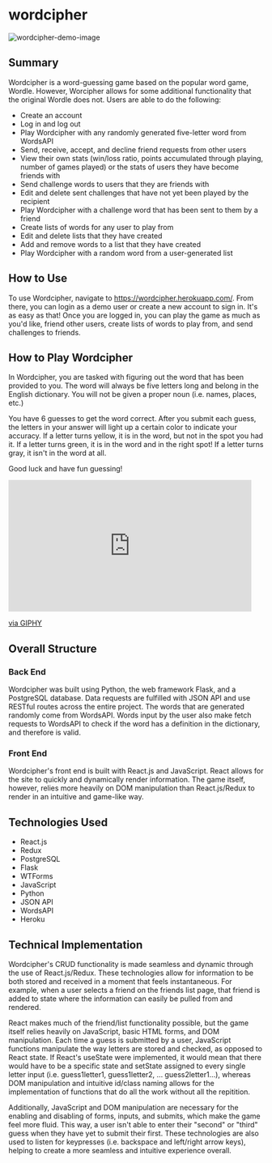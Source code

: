 # wordcipher

<img src="https://user-images.githubusercontent.com/85594249/152443604-c7098ef7-2653-4ca3-96aa-151afe8d78d4.JPG" alt="wordcipher-demo-image"/>

## Summary
Wordcipher is a word-guessing game based on the popular word game, Wordle. However, Worcipher allows for some additional functionality that the original Wordle does not. Users are able to do the following:
- Create an account
- Log in and log out
- Play Wordcipher with any randomly generated five-letter word from WordsAPI
- Send, receive, accept, and decline friend requests from other users
- View their own stats (win/loss ratio, points accumulated through playing, number of games played) or the stats of users they have become friends with
- Send challenge words to users that they are friends with
- Edit and delete sent challenges that have not yet been played by the recipient
- Play Wordcipher with a challenge word that has been sent to them by a friend
- Create lists of words for any user to play from
- Edit and delete lists that they have created
- Add and remove words to a list that they have created
- Play Wordcipher with a random word from a user-generated list

## How to Use
To use Wordcipher, navigate to https://wordcipher.herokuapp.com/. From there, you can login as a demo user or create a new account to sign in. It's as easy as that! Once you are logged in, you can play the game as much as you'd like, friend other users, create lists of words to play from, and send challenges to friends.

## How to Play Wordcipher
In Wordcipher, you are tasked with figuring out the word that has been provided to you. The word will always be five letters long and belong in the English dictionary. You will not be given a proper noun (i.e. names, places, etc.)

You have 6 guesses to get the word correct. After you submit each guess, the letters in your answer will light up a certain color to indicate your accuracy. If a letter turns yellow, it is in the word, but not in the spot you had it. If a letter turns green, it is in the word and in the right spot! If a letter turns gray, it isn't in the word at all.

Good luck and have fun guessing!

<iframe src="https://giphy.com/embed/2w5tlgZdcEjkJvGHxc" width="480" height="260" frameBorder="0" class="giphy-embed" allowFullScreen></iframe><p><a href="https://giphy.com/gifs/2w5tlgZdcEjkJvGHxc">via GIPHY</a></p>

## Overall Structure
### Back End
Wordcipher was built using Python, the web framework Flask, and a PostgreSQL database. Data requests are fulfilled with JSON API and use RESTful routes across the entire project. The words that are generated randomly come from WordsAPI. Words input by the user also make fetch requests to WordsAPI to check if the word has a definition in the dictionary, and therefore is valid.

### Front End
Wordcipher's front end is built with React.js and JavaScript. React allows for the site to quickly and dynamically render information. The game itself, however, relies more heavily on DOM manipulation than React.js/Redux to render in an intuitive and game-like way.

## Technologies Used
- React.js
- Redux
- PostgreSQL
- Flask
- WTForms
- JavaScript
- Python
- JSON API
- WordsAPI
- Heroku

## Technical Implementation
Wordcipher's CRUD functionality is made seamless and dynamic through the use of React.js/Redux. These technologies allow for information to be both stored and received in a moment that feels instantaneous. For example, when a user selects a friend on the friends list page, that friend is added to state where the information can easily be pulled from and rendered.

React makes much of the friend/list functionality possible, but the game itself relies heavily on JavaScript, basic HTML forms, and DOM manipulation. Each time a guess is submitted by a user, JavaScript functions manipulate the way letters are stored and checked, as opposed to React state. If React's useState were implemented, it would mean that there would have to be a specific state and setState assigned to every single letter input (i.e. guess1letter1, guess1letter2, ... guess2letter1...), whereas DOM manipulation and intuitive id/class naming allows for the implementation of functions that do all the work without all the repitition.

Additionally, JavaScript and DOM manipulation are necessary for the enabling and disabling of forms, inputs, and submits, which make the game feel more fluid. This way, a user isn't able to enter their "second" or "third" guess when they have yet to submit their first. These technologies are also used to listen for keypresses (i.e. backspace and left/right arrow keys), helping to create a more seamless and intuitive experience overall.


